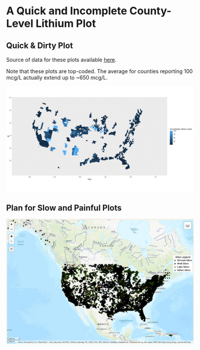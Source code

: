 A Quick and Incomplete County-Level Lithium Plot
================

## Quick & Dirty Plot

Source of data for these plots available
[here](https://psycheducation.org/treatment/mood-stabilizers/the-big-three-for-bipolar-depression/lithium/how-much-lithium-in-my-water/).

Note that these plots are top-coded. The average for counties reporting
100 mcg/L actually extend up to \~650 mcg/L.

![](quickLithiumPlot_files/figure-gfm/lithium-1.png)<!-- -->

## Plan for Slow and Painful Plots

![Screenshot of water data](../figures/lithium_obs_1995_to_pres.png)
